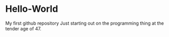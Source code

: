 # Hello-World
My first github repository
Just starting out on the programming thing at the tender age of 47. 
